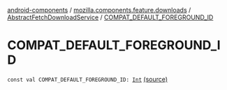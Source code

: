 [android-components](../../index.md) / [mozilla.components.feature.downloads](../index.md) / [AbstractFetchDownloadService](index.md) / [COMPAT_DEFAULT_FOREGROUND_ID](./-c-o-m-p-a-t_-d-e-f-a-u-l-t_-f-o-r-e-g-r-o-u-n-d_-i-d.md)

# COMPAT_DEFAULT_FOREGROUND_ID

`const val COMPAT_DEFAULT_FOREGROUND_ID: `[`Int`](https://kotlinlang.org/api/latest/jvm/stdlib/kotlin/-int/index.html) [(source)](https://github.com/mozilla-mobile/android-components/blob/master/components/feature/downloads/src/main/java/mozilla/components/feature/downloads/AbstractFetchDownloadService.kt#L776)